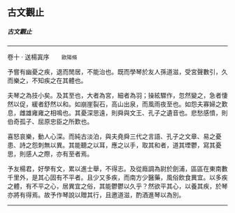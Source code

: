 

## 古文觀止

##### 古文觀止

* * *

卷十 ‧ 送楊寘序　　`歐陽脩`

予嘗有幽憂之疾，退而閒居，不能治也。既而學琴於友人孫道滋，受宮聲數引，久而樂之，不知疾之在其體也。

夫琴之為技小矣。及其至也，大者為宮，細者為羽；操絃驟作，忽然變之，急者悽然以促，緩者舒然以和。如崩崖裂石，高山出泉，而風雨夜至也。如怨夫寡婦之歎息，雌雄雍雍之相鳴也。其憂深思遠，則舜與文王、孔子之遺音也。悲愁感憤，則伯奇孤子、屈原忠臣之所歎也。

喜怒哀樂，動人心深。而純古淡泊，與夫堯舜三代之言語、孔子之文章、易之憂患、詩之怨刺無以異。其能聽之以耳，應之以手，取其和者，道其堙鬱，寫其憂思，則感人之際，亦有至者焉。

予友楊君，好學有文，累以進士舉，不得志。及從廕調為尉於劍浦，區區在東南數千里外，是其心固有不平者。且少又多疾，而南方少醫藥，風俗飲食異宜。以多疾之體，有不平之心，居異宜之俗，其能鬱鬱以久乎？然欲平其心，以養其疾，於琴亦將有得焉。故予作琴說以贈其行，且邀道滋，酌酒進琴以為別。

* * *

